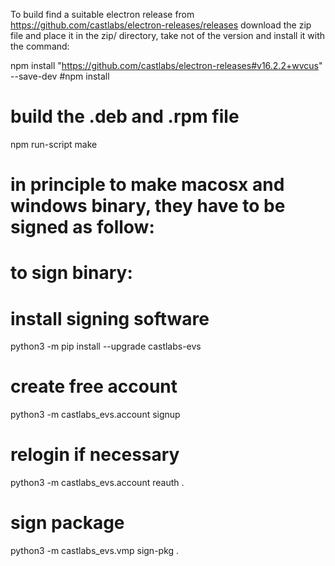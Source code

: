 To build
find a suitable electron release from https://github.com/castlabs/electron-releases/releases
download the zip file and place it in the zip/ directory, take not of the version and install
it with the command:

npm install "https://github.com/castlabs/electron-releases#v16.2.2+wvcus" --save-dev
#npm install

# build the .deb and .rpm file
npm run-script make

# in principle to make macosx and windows binary, they have to be signed as follow:

# to sign binary:
# install signing software
python3 -m pip install --upgrade castlabs-evs
# create free account
python3 -m castlabs_evs.account signup
# relogin if necessary
python3 -m castlabs_evs.account reauth .
# sign package
python3 -m castlabs_evs.vmp sign-pkg  .



